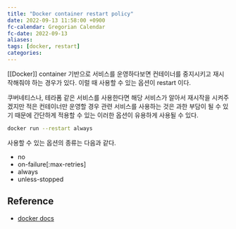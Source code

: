 ```yaml
---
title: "Docker container restart policy"
date: 2022-09-13 11:58:00 +0900
fc-calendar: Gregorian Calendar
fc-date: 2022-09-13
aliases: 
tags: [docker, restart]
categories: 
---
```


[[Docker]] container 기반으로 서비스를 운영하다보면 컨테이너를 중지시키고 재시작해줘야 하는 경우가 있다. 이럴 때 사용할 수 있는 옵션이 restart 이다.

쿠버네티스나, 테라폼 같은 서비스를 사용한다면 해당 서비스가 알아서 재시작을 시켜주겠지만 적은 컨테이너만 운영할 경우 관련 서비스를 사용하는 것은 과한 부담이 될 수 있기 때문에 간단하게 적용할 수 있는 이러한 옵션이 유용하게 사용될 수 있다.

```bash
docker run --restart always
```

사용할 수 있는 옵션의 종류는 다음과 같다.

- no
- on-failure[:max-retries]
- always
- unless-stopped

## Reference

- [docker docs](https://docs.docker.com/config/containers/start-containers-automatically/)
